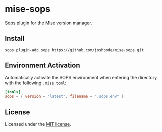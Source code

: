 # mise-sops

[Sops](https://github.com/mozilla/sops) plugin for the
[Mise](https://github.com/jdx/mise) version manager.

## Install

```
sops plugin-add sops https://github.com/joshbode/mise-sops.git
```

## Environment Activation

Automatically activate the SOPS environment when entering the directory with the
following `.mise.toml`:

```toml
[tools]
sops = { version = "latest", filename = ".sops.env" }
```

## License

Licensed under the
[MIT license](https://github.com/joshbode/mise-sops/blob/main/LICENSE).
